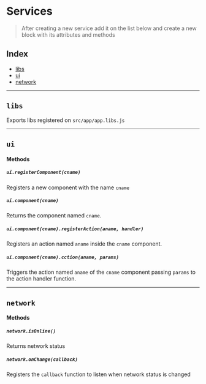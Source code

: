 Services
========

> After creating a new service add it on the list below and create a new block with its attributes and methods



## Index

- [libs](#libs)
- [ui](#ui)
- [network](#network)

---

## `libs`

Exports libs registered on `src/app/app.libs.js`

---

## `ui`

#### Methods

##### `ui.registerComponent(cname)`
Registers a new component with the name `cname`

##### `ui.component(cname)`
Returns the component named `cname`.

##### `ui.component(cname).registerAction(aname, handler)`
Registers an action named `aname` inside the `cname` component.

##### `ui.component(cname).cction(aname, params)`
Triggers the action named `aname` of the `cname` component passing `params` to the action handler function.

---

## `network`

#### Methods

##### `network.isOnline()`
Returns network status

##### `network.onChange(callback)`
Registers the `callback` function to listen when network status is changed
